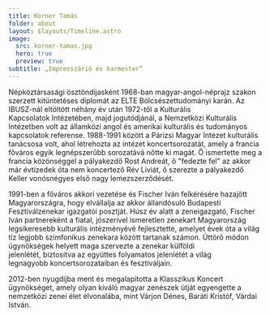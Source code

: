 ```yaml
---
title: Körner Tamás
folder: about
layout: $layouts/Timeline.astro
image:
  src: korner-tamas.jpg
  hero: true
  preview: true
subtitle: „Impresszárió és karmester”
---
```

Népköztársasági ösztöndijasként 1968-ban magyar-angol-néprajz szakon szerzett kitüntetéses diplomát az ELTE Bölcsészettudományi karán. Az IBUSZ-nál eltöltött néhány év után 1972-től a Kulturális Kapcsolatok Intézetében, majd jogutódjánál, a Nemzetközi Kulturális Intézetben volt az államközi angol és amerikai kulturális és tudományos kapcsolatok referense. 
1988-1991 között a Párizsi Magyar Intézet kulturális tanácsosa volt, ahol létrehozta az intézet koncertsorozatát, amely a francia főváros egyik legnépszerűbb sorozatává nőtte ki magát. Ő ismertette meg a francia közönséggel a pályakezdő Rost Andreát, ő "fedezte fel" az akkor már évtizedek óta nem koncertező Rév Líviát, ő szerezte a pályakezdő Keller vonósnégyes első nagy lemezszerződését. 

1991-ben a főváros akkori vezetése és Fischer Iván felkérésére hazajött Magyarországra, hogy elvállalja az akkor állandósuló Budapesti Fesztiválzenekar igazgatói posztját. Húsz év alatt a zeneigazgató, Fischer Iván partnereként a fiatal, jószerivel ismeretlen zenekart Magyarország legsikeresebb kulturális intézményévé fejlesztette, amelyet évek óta a világ tíz legjobb szimfonikus zenekara között tartanak számon. Úttörő módon ügynökségek helyett maga szervezte a zenekar külföldi jelenlétét, biztosítva az együttes folyamatos jelenlétét a világ legnagyobb koncertsorozataiban és fesztiváljain.

 2012-ben nyugdíjba ment és megalapította a Klasszikus Koncert ügynökséget, amely olyan kiváló magyar zenészek útját egyengette a nemzetközi zenei élet élvonalába, mint Várjon Dénes, Baráti Kristóf, Várdai István. 